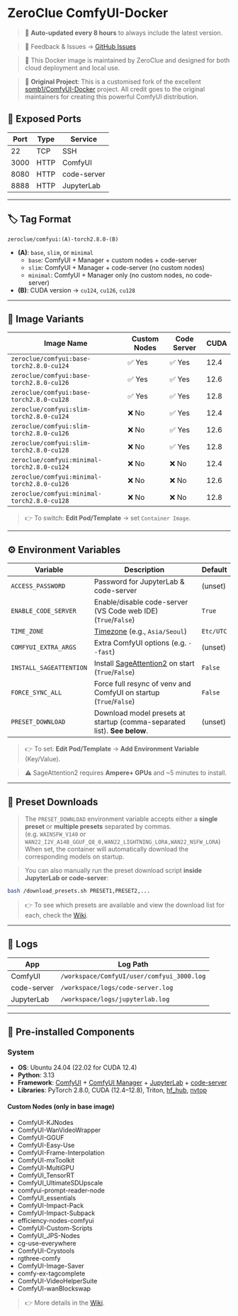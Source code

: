 # ZeroClue ComfyUI-Docker

> 🔄 **Auto-updated every 8 hours** to always include the latest version.

> 💬 Feedback & Issues → [GitHub Issues](https://github.com/ZeroClue/ComfyUI-Docker/issues)

> 🚀 This Docker image is maintained by ZeroClue and designed for both cloud deployment and local use.

> 🌟 **Original Project**: This is a customised fork of the excellent [somb1/ComfyUI-Docker](https://github.com/somb1/ComfyUI-Docker) project. All credit goes to the original maintainers for creating this powerful ComfyUI distribution.

## 🔌 Exposed Ports

| Port | Type | Service     |
| ---- | ---- | ----------- |
| 22   | TCP  | SSH         |
| 3000 | HTTP | ComfyUI     |
| 8080 | HTTP | code-server |
| 8888 | HTTP | JupyterLab  |

---

## 🏷️ Tag Format

```text
zeroclue/comfyui:(A)-torch2.8.0-(B)
```

* **(A)**: `base`, `slim`, or `minimal`
  * `base`: ComfyUI + Manager + custom nodes + code-server
  * `slim`: ComfyUI + Manager + code-server (no custom nodes)
  * `minimal`: ComfyUI + Manager only (no custom nodes, no code-server)
* **(B)**: CUDA version → `cu124`, `cu126`, `cu128`

---

## 🧱 Image Variants

| Image Name                            | Custom Nodes | Code Server | CUDA |
| ------------------------------------- | ------------ | ----------- | ---- |
| `zeroclue/comfyui:base-torch2.8.0-cu124` | ✅ Yes        | ✅ Yes      | 12.4 |
| `zeroclue/comfyui:base-torch2.8.0-cu126` | ✅ Yes        | ✅ Yes      | 12.6 |
| `zeroclue/comfyui:base-torch2.8.0-cu128` | ✅ Yes        | ✅ Yes      | 12.8 |
| `zeroclue/comfyui:slim-torch2.8.0-cu124` | ❌ No         | ✅ Yes      | 12.4 |
| `zeroclue/comfyui:slim-torch2.8.0-cu126` | ❌ No         | ✅ Yes      | 12.6 |
| `zeroclue/comfyui:slim-torch2.8.0-cu128` | ❌ No         | ✅ Yes      | 12.8 |
| `zeroclue/comfyui:minimal-torch2.8.0-cu124` | ❌ No         | ❌ No       | 12.4 |
| `zeroclue/comfyui:minimal-torch2.8.0-cu126` | ❌ No         | ❌ No       | 12.6 |
| `zeroclue/comfyui:minimal-torch2.8.0-cu128` | ❌ No         | ❌ No       | 12.8 |

> 👉 To switch: **Edit Pod/Template** → set `Container Image`.

---

## ⚙️ Environment Variables

| Variable                | Description                                                                | Default   |
| ----------------------- | -------------------------------------------------------------------------- | --------- |
| `ACCESS_PASSWORD`       | Password for JupyterLab & code-server                                      | (unset)   |
| `ENABLE_CODE_SERVER`    | Enable/disable code-server (VS Code web IDE) (`True`/`False`)             | `True`    |
| `TIME_ZONE`             | [Timezone](https://en.wikipedia.org/wiki/List_of_tz_database_time_zones) (e.g., `Asia/Seoul`)   | `Etc/UTC` |
| `COMFYUI_EXTRA_ARGS`    | Extra ComfyUI options (e.g. `--fast`)                        | (unset)   |
| `INSTALL_SAGEATTENTION` | Install [SageAttention2](https://github.com/thu-ml/SageAttention) on start (`True`/`False`) | `False`    |
| `FORCE_SYNC_ALL`        | Force full resync of venv and ComfyUI on startup (`True`/`False`) | `False`    |
| `PRESET_DOWNLOAD`       | Download model presets at startup (comma-separated list). **See below**.                  | (unset)   |

> 👉 To set: **Edit Pod/Template** → **Add Environment Variable** (Key/Value).

> ⚠️ SageAttention2 requires **Ampere+ GPUs** and ~5 minutes to install.

---

## 🔧 Preset Downloads

> The `PRESET_DOWNLOAD` environment variable accepts either a **single preset** or **multiple presets** separated by commas.\
> (e.g. `WAINSFW_V140` or `WAN22_I2V_A14B_GGUF_Q8_0,WAN22_LIGHTNING_LORA,WAN22_NSFW_LORA`) \
> When set, the container will automatically download the corresponding models on startup.

> You can also manually run the preset download script **inside JupyterLab or code-server**:

```bash
bash /download_presets.sh PRESET1,PRESET2,...
```

> 👉 To see which presets are available and view the download list for each, check the [Wiki](https://github.com/ZeroClue/ComfyUI-Docker/wiki/PRESET_DOWNLOAD).

---

## 📁 Logs

| App         | Log Path                                   |
| ----------- | ------------------------------------------ |
| ComfyUI     | `/workspace/ComfyUI/user/comfyui_3000.log` |
| code-server | `/workspace/logs/code-server.log`          |
| JupyterLab  | `/workspace/logs/jupyterlab.log`           |

---

## 🧩 Pre-installed Components

### System

* **OS**: Ubuntu 24.04 (22.02 for CUDA 12.4)
* **Python**: 3.13
* **Framework**: [ComfyUI](https://github.com/comfyanonymous/ComfyUI) + [ComfyUI Manager](https://github.com/Comfy-Org/ComfyUI-Manager) + [JupyterLab](https://jupyter.org/) + [code-server](https://github.com/coder/code-server)
* **Libraries**: PyTorch 2.8.0, CUDA (12.4–12.8), Triton, [hf\_hub](https://huggingface.co/docs/huggingface_hub), [nvtop](https://github.com/Syllo/nvtop)

#### Custom Nodes (only in **base** image)

* ComfyUI-KJNodes
* ComfyUI-WanVideoWrapper
* ComfyUI-GGUF
* ComfyUI-Easy-Use
* ComfyUI-Frame-Interpolation
* ComfyUI-mxToolkit
* ComfyUI-MultiGPU
* ComfyUI_TensorRT
* ComfyUI_UltimateSDUpscale
* comfyui-prompt-reader-node
* ComfyUI_essentials
* ComfyUI-Impact-Pack
* ComfyUI-Impact-Subpack
* efficiency-nodes-comfyui
* ComfyUI-Custom-Scripts
* ComfyUI_JPS-Nodes
* cg-use-everywhere
* ComfyUI-Crystools
* rgthree-comfy
* ComfyUI-Image-Saver
* comfy-ex-tagcomplete
* ComfyUI-VideoHelperSuite
* ComfyUI-wanBlockswap

> 👉 More details in the [Wiki](https://github.com/ZeroClue/ComfyUI-Docker/wiki/Custom-Nodes).
